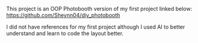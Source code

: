 This project is an OOP Photobooth version of my first project linked below:
https://github.com/Sheynn04/diy_photobooth

I did not have references for my first project although I used AI to better understand and learn to code the layout better.

